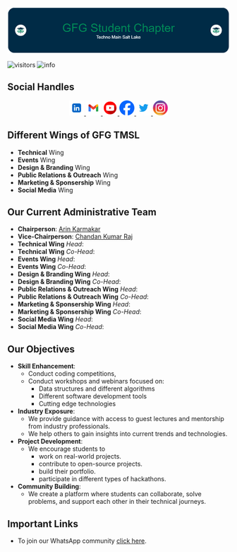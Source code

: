<p align = "center">
  <img 
    src = "imgs/github-header/v4.png"
    alt = "GFG TMSL Student Chapter"
    width: 500% 
    height: 100% 
  />
</p>

![visitors](https://visitor-badge.laobi.icu/badge?page_id=GFG-TMSL-Official/GFG-TMSL-Official)
![info](https://img.shields.io/badge/GFG%20Student%20Chapter-Techno%20Main%20Salt%20Lake-darkgreen)
<!-- ![info](https://img.shields.io/badge/GFG%20Student%20Chapter-Techno%20Main%20Salt%20Lake-09845E) -->

## Social Handles
<p align = "center">
  <!-- LinkedIn -->
  <a href="https://www.linkedin.com/company/gfgtmsl/" alt="GFG TMSL Official | LinkedIn">
    <img height="34" src="imgs/social-media/linkedin.webp" alt="LinkedIn">
  </a>
  <!-- Gmail -->
  <a href="mailto:gfg.tmsl.official@gmail.com" alt="GFG TMSL Official | Gmail">
    <img height="34" src="imgs/social-media/gmail.webp" alt="Gmail">
  </a>
  <!-- YouTube -->
  <a href="" alt="GFG TMSL Official | YouTube">
    <img height="34" src="imgs/social-media/youtube.webp" alt="YouTube">
  </a>
  <!-- FaceBook -->
  <a href="https://www.facebook.com/profile.php?id=61567826795752" alt="GFG TMSL Official | FaceBook">
    <img height="34" src="imgs/social-media/facebook.webp" alt="FaceBook">
  </a>
  <!-- Twitter -->
  <a href="" alt="GFG TMSL Official | Twitter">
    <img height="34" src="imgs/social-media/twitter.webp" alt="Twitter">
  </a>
  <!-- Instagram -->
  <a href="https://www.instagram.com/gfg.tmsl_official/" alt="GFG TMSL Official | Instagram">
    <img height="34" src="imgs/social-media/instagram.webp" alt="Instagram">
  </a>
</p>

## Different Wings of GFG TMSL
  - **Technical** Wing
  - **Events** Wing
  - **Design & Branding** Wing
  - **Public Relations & Outreach** Wing
  - **Marketing & Sponsership** Wing
  - **Social Media** Wing

## Our Current Administrative Team
  - **Chairperson**: [Arin Karmakar](https://wa.me/919476476209)
  - **Vice-Chairperson**: [Chandan Kumar Raj](https://wa.me/918340606284)
  - **Technical Wing** *Head*: []()
  - **Technical Wing** *Co-Head*: []()
  - **Events Wing** *Head*: []()
  - **Events Wing** *Co-Head*: []()
  - **Design & Branding Wing** *Head*: []()
  - **Design & Branding Wing** *Co-Head*: []()
  - **Public Relations & Outreach Wing** *Head*: []()
  - **Public Relations & Outreach Wing** *Co-Head*: []()
  - **Marketing & Sponsership Wing** *Head*: []()
  - **Marketing & Sponsership Wing** *Co-Head*: []()
  - **Social Media Wing** *Head*: []()
  - **Social Media Wing** *Co-Head*: []()

## Our Objectives
- **Skill Enhancement**: 
  - Conduct coding competitions, 
  - Conduct workshops and webinars focused on:
    - Data structures and different algorithms
    - Different software development tools
    - Cutting edge technologies
- **Industry Exposure**:
  - We provide guidance with access to guest lectures and mentorship from industry professionals.
  - We help others to gain insights into current trends and technologies.
- **Project Development**: 
  - We encourage students to 
    - work on real-world projects.
    - contribute to open-source projects.
    - build their portfolio.
    - participate in different types of hackathons.
- **Community Building**: 
  - We create a platform where students can collaborate, solve problems, and support each other in their technical journeys.

<!-- ## Our Vision
- KICHU NEI -->

## Important Links
<!-- - Visit our website at [https://gfgtmsl.com](https://gfgtmsl.com) -->
- To join our WhatsApp community [click here](https://chat.whatsapp.com/CCJpcqGNEpDDwFxQJcogka).
